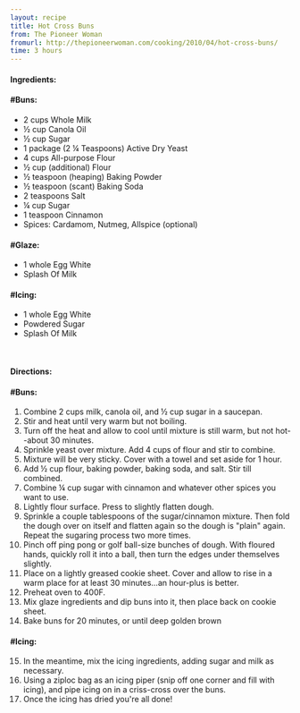 ```yaml
---
layout: recipe
title: Hot Cross Buns
from: The Pioneer Woman
fromurl: http://thepioneerwoman.com/cooking/2010/04/hot-cross-buns/
time: 3 hours
---
```


#### Ingredients:

#### #Buns:

* 2 cups Whole Milk
* ½ cup Canola Oil
* ½ cup Sugar
* 1 package (2 ¼ Teaspoons) Active Dry Yeast
* 4 cups All-purpose Flour
* ½ cup (additional) Flour
* ½ teaspoon (heaping) Baking Powder
* ½ teaspoon (scant) Baking Soda
* 2 teaspoons Salt
* ¼ cup Sugar
* 1 teaspoon Cinnamon
* Spices: Cardamom, Nutmeg, Allspice (optional)

#### #Glaze:

* 1 whole Egg White
* Splash Of Milk

#### #Icing:

* 1 whole Egg White
* Powdered Sugar
* Splash Of Milk

<br>

#### Directions:

#### #Buns:

1. Combine 2 cups milk, canola oil, and ½ cup sugar in a saucepan. 
2. Stir and heat until very warm but not boiling. 
3. Turn off the heat and allow to cool until mixture is still warm, but not hot--about 30 minutes.
4. Sprinkle yeast over mixture. Add 4 cups of flour and stir to combine. 
5. Mixture will be very sticky. Cover with a towel and set aside for 1 hour.
6. Add ½ cup flour, baking powder, baking soda, and salt. Stir till combined.
7. Combine ¼ cup sugar with cinnamon and whatever other spices you want to use.
8. Lightly flour surface. Press to slightly flatten dough. 
9. Sprinkle a couple tablespoons of the sugar/cinnamon mixture. Then fold the dough over on itself and flatten again so the dough is "plain" again. Repeat the sugaring process two more times.
10. Pinch off ping pong or golf ball-size bunches of dough. With floured hands, quickly roll it into a ball, then turn the edges under themselves slightly. 
11. Place on a lightly greased cookie sheet. Cover and allow to rise in a warm place for at least 30 minutes...an hour-plus is better.
12. Preheat oven to 400F.
13. Mix glaze ingredients and dip buns into it, then place back on cookie sheet.
14. Bake buns for 20 minutes, or until deep golden brown

#### #Icing:

15. In the meantime, mix the icing ingredients, adding sugar and milk as necessary. 
16. Using a ziploc bag as an icing piper (snip off one corner and fill with icing), and pipe icing on in a criss-cross over the buns.  
17. Once the icing has dried you're all done! 
